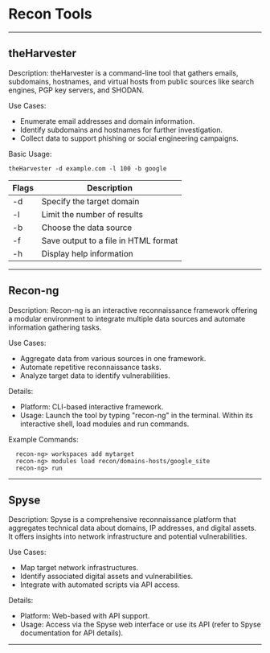 # Recon Tools
---

## theHarvester

Description:
theHarvester is a command-line tool that gathers emails, subdomains, hostnames, and virtual hosts from public sources like search engines, PGP key servers, and SHODAN.

Use Cases:

- Enumerate email addresses and domain information.
- Identify subdomains and hostnames for further investigation.
- Collect data to support phishing or social engineering campaigns.

Basic Usage:
```
theHarvester -d example.com -l 100 -b google
```

| Flags | Description                          |
| ----- | ------------------------------------ |
| -d    | Specify the target domain            |
| -l    | Limit the number of results          |
| -b    | Choose the data source               |
| -f    | Save output to a file in HTML format |
| -h    | Display help information             |

---

## Recon-ng

Description:
Recon-ng is an interactive reconnaissance framework offering a modular environment to integrate multiple data sources and automate information gathering tasks.

Use Cases:

- Aggregate data from various sources in one framework.
- Automate repetitive reconnaissance tasks.
- Analyze target data to identify vulnerabilities.

Details:

- Platform: CLI-based interactive framework.
- Usage: Launch the tool by typing "recon-ng" in the terminal. Within its interactive shell, load modules and run commands.

Example Commands:
``` 
  recon-ng> workspaces add mytarget
  recon-ng> modules load recon/domains-hosts/google_site
  recon-ng> run
```
---

## Spyse

Description:
Spyse is a comprehensive reconnaissance platform that aggregates technical data about domains, IP addresses, and digital assets. It offers insights into network infrastructure and potential vulnerabilities.

Use Cases:

- Map target network infrastructures.
- Identify associated digital assets and vulnerabilities.
- Integrate with automated scripts via API access.

Details:

- Platform: Web-based with API support.
- Usage: Access via the Spyse web interface or use its API (refer to Spyse documentation for API details).

---
